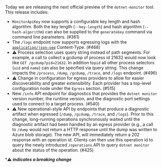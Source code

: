
Today we are releasing the next official preview of the `dotnet-monitor` tool. This release includes:
- `MonitorApiKey` now supports a configurable key length and hash algorithm. Both the key length (`--key-length`) and hash algorithm (`--hash-algorithm`) can also be supplied to the `generatekey` command via command line parameters.   (#361)
- The `/logs` endpoint now supports egressing logs with the [`application/json-seq`](https://datatracker.ietf.org/doc/html/rfc7464) Content-Type. (#468)
- ⚠️ Process selection uses query string instead of path segments. For example, a call to collect a gcdump of process id 21632 would now look like `GET /gcdump?pid=21632`. In addition to`pid` all other process selectors (`uid` and `name`) can also be specified via query string. This change impacts the `/process`, `/dump`, `/gcdump`, `/trace`, and `/logs` endpoint. (#496)
- ⚠️ Change in configuration for egress providers to allow for easier discoverability and greater extensibility. Each provider has a top-level configuration node under the `Egress` section. (#515)
- New `/info` API endpoint for diagnostics that provides the `dotnet monitor` version number, the runtime version, and the diagnostic port settings used to connect to a target process. (#540)
- ⚠️ New operational-style API by endpoints that produce a diagnostic artifact when egressed (`/dump`, `/gcdump`, `/trace`, and `/logs`). Prior to this change, long-running operations synchronously waited until the diagnostic artifact had been handled by an egress provider (e.g., a call to `/dump` would not return a HTTP response until the dump was written to Azure blob storage). The new API, will immediately return a 202 response with an operation id. Clients can then use this operation id to query the newly introduced `/operations` API to query `dotnet monitor` about the status of the operation. (#425)

\*⚠️ **_indicates a breaking change_**
